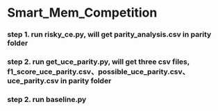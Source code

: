 # Smart_Mem_Competition
### step 1. run risky_ce.py, will get parity_analysis.csv in parity folder
### step 2. run get_uce_parity.py, will get three csv files, f1_score_uce_parity.csv、possible_uce_parity.csv、uce_parity.csv in parity folder
### step 2. run baseline.py
